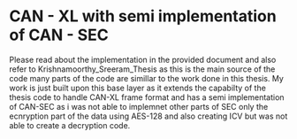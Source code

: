 # CAN - XL with semi implementation of CAN - SEC

Please read about the implementation in the provided document and also refer to Krishnamoorthy_Sreeram_Thesis as this is the main source of the code many parts of the code are simillar to the work done in this thesis. My work is just built upon this base layer as it extends the capabilty of the thesis code to handle CAN-XL frame format and has a semi implementation of CAN-SEC as i was not able to implemnet other parts of SEC only the ecnryption part of the data using AES-128 and also creating ICV but was not able to create a decryption code.

